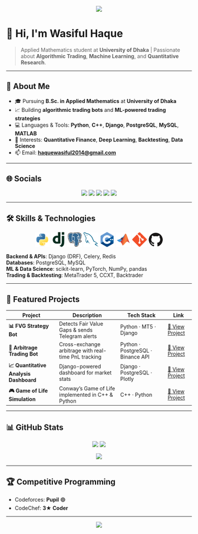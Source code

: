 <p align="center">
  <img src="https://capsule-render.vercel.app/api?type=waving&color=1e90ff&height=230&section=header&text=Wasiful%20Haque&fontSize=55&fontColor=ffffff&animation=fadeIn&desc=Aspiring%20Quantitative%20Trader%20|%20Machine%20Learning%20Enthusiast&descAlignY=55&descAlign=50"/>
</p>

# 👋 Hi, I'm Wasiful Haque  

> Applied Mathematics student at **University of Dhaka** | Passionate about **Algorithmic Trading**, **Machine Learning**, and **Quantitative Research**.

---

## 🚀 About Me
- 🎓 Pursuing **B.Sc. in Applied Mathematics** at **University of Dhaka**  
- 📈 Building **algorithmic trading bots** and **ML-powered trading strategies**  
- 💻 Languages & Tools: **Python**, **C++**, **Django**, **PostgreSQL**, **MySQL**, **MATLAB**  
- 🧠 Interests: **Quantitative Finance**, **Deep Learning**, **Backtesting**, **Data Science**  
- 📫 Email: **haquewasiful2014@gmail.com**

---

## 🌐 Socials

<p align="center">
  <a href="mailto:haquewasiful2014@gmail.com"><img src="https://img.shields.io/badge/Gmail-1e90ff?style=for-the-badge&logo=gmail&logoColor=white"/></a>
  <a href="https://www.facebook.com/Black.Goku01/"><img src="https://img.shields.io/badge/Facebook-1e90ff?style=for-the-badge&logo=facebook&logoColor=white"/></a>
  <a href="https://github.com/haqueWasif"><img src="https://img.shields.io/badge/GitHub-1e90ff?style=for-the-badge&logo=github&logoColor=white"/></a>
  <a href="https://codeforces.com/profile/HaqueWasif"><img src="https://img.shields.io/badge/Codeforces-1e90ff?style=for-the-badge&logo=codeforces&logoColor=white"/></a>
  <a href="https://www.codechef.com/users/haquewasif01"><img src="https://img.shields.io/badge/CodeChef-1e90ff?style=for-the-badge&logo=codechef&logoColor=white"/></a>
</p>

---

## 🛠️ Skills & Technologies

<p align="center">
  <img alt="Python" src="https://raw.githubusercontent.com/devicons/devicon/master/icons/python/python-original.svg" width="40" height="40"/>
  <img alt="Django" src="https://raw.githubusercontent.com/devicons/devicon/master/icons/django/django-plain.svg" width="40" height="40"/>
  <img alt="PostgreSQL" src="https://raw.githubusercontent.com/devicons/devicon/master/icons/postgresql/postgresql-original.svg" width="40" height="40"/>
  <img alt="MySQL" src="https://raw.githubusercontent.com/devicons/devicon/master/icons/mysql/mysql-original.svg" width="40" height="40"/>
  <img alt="C++" src="https://raw.githubusercontent.com/devicons/devicon/master/icons/cplusplus/cplusplus-original.svg" width="40" height="40"/>
  <img alt="MATLAB" src="https://raw.githubusercontent.com/devicons/devicon/master/icons/matlab/matlab-original.svg" width="40" height="40"/>
  <img alt="Git" src="https://raw.githubusercontent.com/devicons/devicon/master/icons/git/git-original.svg" width="40" height="40"/>
  <img alt="GitHub" src="https://raw.githubusercontent.com/devicons/devicon/master/icons/github/github-original.svg" width="40" height="40"/>
</p>

**Backend & APIs**: Django (DRF), Celery, Redis  
**Databases**: PostgreSQL, MySQL  
**ML & Data Science**: scikit-learn, PyTorch, NumPy, pandas  
**Trading & Backtesting**: MetaTrader 5, CCXT, Backtrader  

---

## 🌟 Featured Projects  

| Project | Description | Tech Stack | Link |
|--------|------------|------------|------|
| **📊 FVG Strategy Bot** | Detects Fair Value Gaps & sends Telegram alerts | Python · MT5 · Django | [🔗 View Project](https://github.com/haqueWasif/fvg-bot) |
| **🤖 Arbitrage Trading Bot** | Cross-exchange arbitrage with real-time PnL tracking | Python · PostgreSQL · Binance API | [🔗 View Project](https://github.com/haqueWasif/arbitrage-bot) |
| **📈 Quantitative Analysis Dashboard** | Django-powered dashboard for market stats | Django · PostgreSQL · Plotly | [🔗 View Project](https://github.com/haqueWasif/quant-dashboard) |
| **🎮 Game of Life Simulation** | Conway’s Game of Life implemented in C++ & Python | C++ · Python | [🔗 View Project](https://github.com/haqueWasif/game-of-life) |

---

## 📊 GitHub Stats  

<p align="center">
  <img src="https://github-readme-stats.vercel.app/api?username=haqueWasif&show_icons=true&theme=tokyonight&hide_border=true&title_color=1e90ff&icon_color=1e90ff" height="160" />
  <img src="https://github-readme-stats.vercel.app/api/top-langs/?username=haqueWasif&layout=compact&theme=tokyonight&hide_border=true&title_color=1e90ff" height="160" />
</p>

<p align="center">
  <img src="https://github-readme-streak-stats.herokuapp.com/?user=haqueWasif&theme=tokyonight&hide_border=true&ring=1e90ff&currStreakLabel=1e90ff" height="170"/>
</p>

---

## 🏆 Competitive Programming  

- Codeforces: **Pupil** 🟢  
- CodeChef: **3★ Coder**  

---

<p align="center">
  <img src="https://capsule-render.vercel.app/api?type=waving&color=1e90ff&height=120&section=footer"/>
</p>
